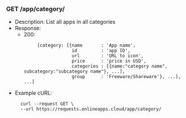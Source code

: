 ### GET /app/category/
- Description: List all apps in all categories
- Response:
    - 200: 
      ```
           [category: [{name       : 'App name',
                        id         : 'app ID',
                        url        : 'URL to icon',
                        price      : 'price in USD',
                        categories : [{name:"category name", subcategory:"subcategory name"}, ...],
                        group      : 'Freeware/Shareware'}, ...], ...]
- Example cURL:
  ```
    curl --request GET \
    --url https://requests.onlineapps.cloud/app/category/
